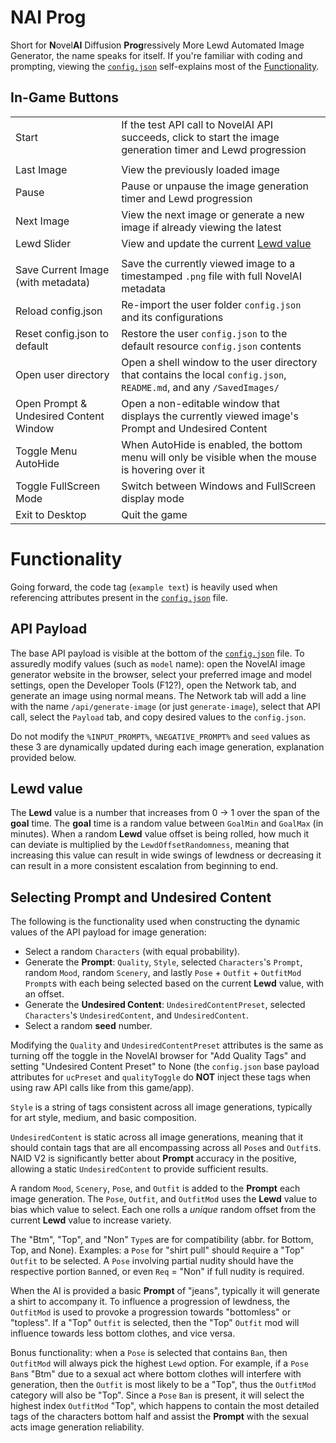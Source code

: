 # NAI Prog
Short for **N**ovel**AI** Diffusion **Prog**ressively More Lewd Automated Image Generator, the name speaks for itself. If you're familiar with coding and prompting, viewing the [`config.json`](config.json) self-explains most of the [Functionality](#functionality).

## In-Game Buttons
|||
|-|-|
|Start|If the test API call to NovelAI API succeeds, click to start the image generation timer and Lewd progression|
|||
|Last Image|View the previously loaded image|
|Pause|Pause or unpause the image generation timer and Lewd progression|
|Next Image|View the next image or generate a new image if already viewing the latest|
|Lewd Slider|View and update the current [Lewd value](#lewd-value)|
|||
|Save Current Image (with metadata)|Save the currently viewed image to a timestamped `.png` file with full NovelAI metadata|
|Reload config.json|Re-import the user folder `config.json` and its configurations|
|Reset config.json to default|Restore the user `config.json` to the default resource `config.json` contents|
|Open user directory|Open a shell window to the user directory that contains the local `config.json`, `README.md`, and any `/SavedImages/`|
|Open Prompt & Undesired Content Window|Open a non-editable window that displays the currently viewed image's Prompt and Undesired Content|
|Toggle Menu AutoHide|When AutoHide is enabled, the bottom menu will only be visible when the mouse is hovering over it|
|Toggle FullScreen Mode|Switch between Windows and FullScreen display mode|
|Exit to Desktop|Quit the game|

# Functionality
Going forward, the code tag (`example text`) is heavily used when referencing attributes present in the [`config.json`](config.json) file.

## API Payload
The base API payload is visible at the bottom of the [`config.json`](config.json) file. To assuredly modify values (such as `model` name): open the NovelAI image generator website in the browser, select your preferred image and model settings, open the Developer Tools (F12?), open the Network tab, and generate an image using normal means. The Network tab will add a line with the name `/api/generate-image` (or just `generate-image`), select that API call, select the `Payload` tab, and copy desired values to the `config.json`.

Do not modify the `%INPUT_PROMPT%`, `%NEGATIVE_PROMPT%` and `seed` values as these 3 are dynamically updated during each image generation, explanation provided below.

## Lewd value
The **Lewd** value is a number that increases from 0 -> 1 over the span of the **goal** time. The **goal** time is a random value between `GoalMin` and `GoalMax` (in minutes).
When a random **Lewd** value offset is being rolled, how much it can deviate is multiplied by the `LewdOffsetRandomness`, meaning that increasing this value can result in wide swings of lewdness or decreasing it can result in a more consistent escalation from beginning to end.

## Selecting Prompt and Undesired Content
The following is the functionality used when constructing the dynamic values of the API payload for image generation:
* Select a random `Characters` (with equal probability).
* Generate the **Prompt**: `Quality`, `Style`, selected `Characters`'s `Prompt`, random `Mood`, random `Scenery`, and lastly `Pose` + `Outfit` + `OutfitMod` `Prompt`s with each being selected based on the current **Lewd** value, with an offset.
* Generate the **Undesired Content**: `UndesiredContentPreset`, selected `Characters`'s `UndesiredContent`, and `UndesiredContent`.
* Select a random **seed** number.

Modifying the `Quality` and `UndesiredContentPreset` attributes is the same as turning off the toggle in the NovelAI browser for "Add Quality Tags" and setting "Undesired Content Preset" to None (the `config.json` base payload attributes for `ucPreset` and `qualityToggle` do **NOT** inject these tags when using raw API calls like from this game/app).

`Style` is a string of tags consistent across all image generations, typically for art style, medium, and basic composition.

`UndesiredContent` is static across all image generations, meaning that it should contain tags that are all encompassing across all `Pose`s and `Outfit`s. NAID V2 is significantly better about **Prompt** accuracy in the positive, allowing a static `UndesiredContent` to provide sufficient results.

A random `Mood`, `Scenery`, `Pose`, and `Outfit` is added to the **Prompt** each image generation.
The `Pose`, `Outfit`, and `OutfitMod` uses the **Lewd** value to bias which value to select. Each one rolls a *unique* random offset from the current **Lewd** value to increase variety.

The "Btm", "Top", and "Non" `Type`s are for compatibility (abbr. for Bottom, Top, and None). Examples: a `Pose` for "shirt pull" should `Req`uire a "Top" `Outfit` to be selected. A `Pose` involving partial nudity should have the respective portion `Ban`ned, or even `Req` = "Non" if full nudity is required.

When the AI is provided a basic **Prompt** of "jeans", typically it will generate a shirt to accompany it. To influence a progression of lewdness, the `OutfitMod` is used to provoke a progression towards "bottomless" or "topless". If a "Top" `Outfit` is selected, then the "Top" `Outfit` mod will influence towards less bottom clothes, and vice versa.

Bonus functionality: when a `Pose` is selected that contains `Ban`, then `OutfitMod` will always pick the highest `Lewd` option. For example, if a `Pose` `Ban`s "Btm" due to a sexual act where bottom clothes will interfere with generation, then the `Outfit` is most likely to be a "Top", thus the `OutfitMod` category will also be "Top". Since a `Pose` `Ban` is present, it will select the highest index `OutfitMod` "Top", which happens to contain the most detailed tags of the characters bottom half and assist the **Prompt** with the sexual acts image generation reliability.
